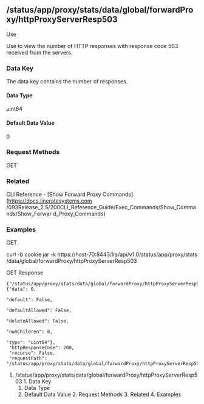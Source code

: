 ## /status/app/proxy/stats/data/global/forwardProxy/httpProxyServerResp503

Use

Use to view the number of HTTP responses with response code 503 received from
the servers.

### Data Key

The data key contains the number of responses.

#### Data Type

uint64

#### Default Data Value

0

### Request Methods

GET

### Related

CLI Reference - [Show Forward Proxy Commands](https://docs.lineratesystems.com
/093Release_2.5/200CLI_Reference_Guide/Exec_Commands/Show_Commands/Show_Forwar
d_Proxy_Commands)

### Examples

GET

curl -b cookie.jar -k https://host-70:8443/lrs/api/v1.0/status/app/proxy/stats
/data/global/forwardProxy/httpProxyServerResp503

GET Response

    
    {"/status/app/proxy/stats/data/global/forwardProxy/httpProxyServerResp503": {"data": 0,
                                                                                  "default": False,
                                                                                  "defaultAllowed": False,
                                                                                  "deleteAllowed": False,
                                                                                  "numChildren": 0,
                                                                                  "type": "uint64"},
     "httpResponseCode": 200,
     "recurse": False,
     "requestPath": "/status/app/proxy/stats/data/global/forwardProxy/httpProxyServerResp503"}
    

  1. /status/app/proxy/stats/data/global/forwardProxy/httpProxyServerResp503
    1. Data Key
      1. Data Type
      2. Default Data Value
    2. Request Methods
    3. Related
    4. Examples

